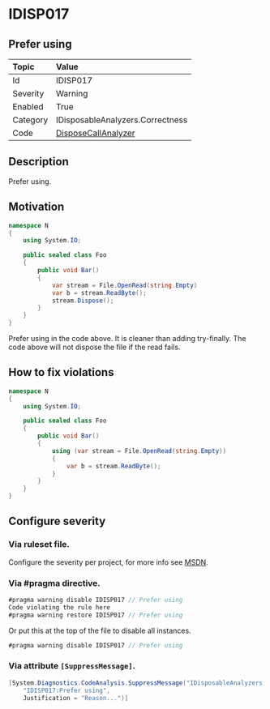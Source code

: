 # IDISP017
## Prefer using

| Topic    | Value
| :--      | :--
| Id       | IDISP017
| Severity | Warning
| Enabled  | True
| Category | IDisposableAnalyzers.Correctness
| Code     | [DisposeCallAnalyzer](https://github.com/DotNetAnalyzers/IDisposableAnalyzers/blob/master/IDisposableAnalyzers/Analyzers/DisposeCallAnalyzer.cs)

## Description

Prefer using.

## Motivation

```cs
namespace N
{
    using System.IO;

    public sealed class Foo
    {
        public void Bar()
        {
            var stream = File.OpenRead(string.Empty)
            var b = stream.ReadByte();
            stream.Dispose();
        }
    }
}
```

Prefer using in the code above. It is cleaner than adding try-finally. The code above will not dispose the file if the read fails.

## How to fix violations

```cs
namespace N
{
    using System.IO;

    public sealed class Foo
    {
        public void Bar()
        {
            using (var stream = File.OpenRead(string.Empty))
            {
                var b = stream.ReadByte();
            }
        }
    }
}
```

<!-- start generated config severity -->
## Configure severity

### Via ruleset file.

Configure the severity per project, for more info see [MSDN](https://msdn.microsoft.com/en-us/library/dd264949.aspx).

### Via #pragma directive.
```C#
#pragma warning disable IDISP017 // Prefer using
Code violating the rule here
#pragma warning restore IDISP017 // Prefer using
```

Or put this at the top of the file to disable all instances.
```C#
#pragma warning disable IDISP017 // Prefer using
```

### Via attribute `[SuppressMessage]`.

```C#
[System.Diagnostics.CodeAnalysis.SuppressMessage("IDisposableAnalyzers.Correctness", 
    "IDISP017:Prefer using", 
    Justification = "Reason...")]
```
<!-- end generated config severity -->